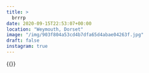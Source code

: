 ```yaml
---
title: >
  brrrp
date: 2020-09-15T22:53:07+00:00
location: "Weymouth, Dorset"
image: "/img/903f804a53cd4b7dfa65d4abae04263f.jpg"
draft: false
instagram: true
---
```


{{<photo src="/img/903f804a53cd4b7dfa65d4abae04263f.jpg">}}
